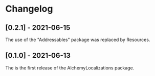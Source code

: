 # Changelog

## [0.2.1] - 2021-06-15
The use of the "Addressables" package was replaced by Resources.

## [0.1.0] - 2021-06-13
The is the first release of the AlchemyLocalizations package.